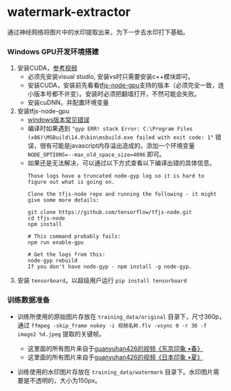 # watermark-extractor
通过神经网络将图片中的水印提取出来，为下一步去水印打下基础。

### Windows GPU开发环境搭建
1. 安装CUDA，[参考视频](https://www.youtube.com/watch?v=HExRhnO5Mqs)
    * 必须先安装visual studio, 安装vs时只需要安装c++模块即可。
    * 安装CUDA，安装前先看看[tfjs-node-gpu](https://github.com/tensorflow/tfjs-node#readme)支持的版本（必须完全一致，连小版本号都不许变）。安装时必须把翻墙打开，不然可能会失败。
    * 安装cuDNN，并配置环境变量
2. 安装tfjs-node-gpu
    * [windows版本常见错误](https://github.com/tensorflow/tfjs-node/blob/HEAD/WINDOWS_TROUBLESHOOTING.md)
    * 编译时如果遇到 `"gyp ERR! stack Error: C:\Program Files (x86)\MSBuild\14.0\bin\msbuild.exe failed with exit code: 1"` 错误，很有可能是javascript内存溢出造成的。添加一个环境变量 `NODE_OPTIONS=--max_old_space_size=4096` 即可。
    * 如果还是无法解决，可以通过以下方式查看以下编译出错的具体信息。
        ```
        Those logs have a truncated node-gyp log so it is hard to figure out what is going on.

        Clone the tfjs-node repo and running the following - it might give some more details:

        git clone https://github.com/tensorflow/tfjs-node.git
        cd tfjs-node
        npm install

        # This command probably fails:
        npm run enable-gpu

        # Get the logs from this:
        node-gyp rebuild
        If you don't have node-gyp - npm install -g node-gyp.
        ```
3. 安装 `tensorboard`。以超级用户运行 `pip install tensorboard`

### 训练数据准备
* 训练所使用的原始图片存放在 `training_data/original` 目录下，尺寸360p，通过 `ffmpeg -skip_frame nokey -i 视频名称.flv -vsync 0 -r 30 -f image2 %d.jpeg` 提取的关键帧。
    * 这里面的所有图片来自于[guanyuhan426的视频《东京印象 •春》](https://www.bilibili.com/video/av1084855/?p=2)
    * 这里面的所有图片来自于[guanyuhan426的视频《日本印象 •夏》](https://www.bilibili.com/video/av1337327?from=search&seid=18383799113962970521)

* 训练使用的水印图片存放在 `training_data/watermark` 目录下。水印图片需要是不透明的，大小为150px。